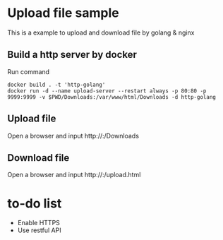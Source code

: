 # Upload file sample

This is a example to upload and download file by golang & nginx

## Build a http server by docker

Run command
```
docker build . -t 'http-golang'
docker run -d --name upload-server --restart always -p 80:80 -p 9999:9999 -v $PWD/Downloads:/var/www/html/Downloads -d http-golang
```

## Upload file
Open a browser and input http://<your server ip>:<port>/Downloads

## Download file
Open a browser and input http://<your server ip>:<port>/upload.html

# to-do list
- Enable HTTPS
- Use restful API
